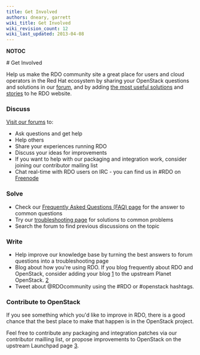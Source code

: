 ```yaml
---
title: Get Involved
authors: dneary, garrett
wiki_title: Get Involved
wiki_revision_count: 12
wiki_last_updated: 2013-04-08
---
```


__NOTOC__

<div class="row">
<div class="offset3 span8 pull-s">
# Get Involved

Help us make the RDO community site a great place for users and cloud operators in the Red Hat ecosystem by sharing your OpenStack questions and solutions in our [forum](http://openstack.redhat.com/forum), and by adding [the most useful solutions](Troubleshooting) and [stories](Case_studies) to he RDO website.

### Discuss

[Visit our forums](forum) to:

*   Ask questions and get help
*   Help others
*   Share your experiences running RDO
*   Discuss your ideas for improvements
*   If you want to help with our packaging and integration work, consider joining our contributor mailing list
*   Chat real-time with RDO users on IRC - you can find us in #RDO on [Freenode](http://freenode.net)

### Solve

*   Check our [Frequently Asked Questions (FAQ) page](FAQ) for the answer to common questions
*   Try our [troubleshooting page](Troubleshooting) for solutions to common problems
*   Search the forum to find previous discussions on the topic

### Write

*   Help improve our knowledge base by turning the best answers to forum questions into a troubleshooting page
*   Blog about how you're using RDO. If you blog frequently about RDO and OpenStack, consider adding your blog [1](https://wiki.openstack.org/wiki/AddingYourBlog) to the upstream Planet OpenStack. [2](http://planet.openstack.org/)
*   Tweet about @RDOcommunity using the #RDO or #openstack hashtags.

### Contribute to OpenStack

If you see something which you'd like to improve in RDO, there is a good chance that the best place to make that happen is in the OpenStack project.

Feel free to contribute any packaging and integration patches via our contributor mailling list, or propose improvements to OpenStack on the upstream Launchpad page [3](https://launchpad.net/openstack).

</div>
</div>
